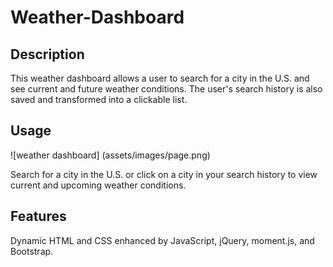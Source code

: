 # Weather-Dashboard


## Description
  
This weather dashboard allows a user to search for a city in the U.S. and see current and future weather conditions. The user's search history is also saved and transformed into a clickable list.

## Usage

![weather dashboard] (assets/images/page.png)

Search for a city in the U.S. or click on a city in your search history to view current and upcoming weather conditions.

## Features

Dynamic HTML and CSS enhanced by JavaScript, jQuery, moment.js, and Bootstrap.
